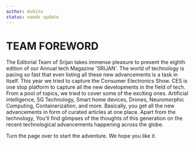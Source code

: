 ```yaml
---
author: Ashita
status: needs update
---
```


# TEAM FOREWORD

The Editorial Team of Srijan takes immense pleasure to present the eighth edition of our Annual tech Magazine 'SRIJAN'. 
The world of technology is pacing so fast that even listing all these new advancements is a task in itself.
This year we tried to capture the Consumer Electronics Show.
CES is one stop platform to capture all the new developments in the field of tech.
From a pool of topics, we tried to cover some of the exciting ones.
Artificial intelligence, 5G Technology, Smart home devices, Drones, Neuromorphic Computing, Containerization, and more.
Basically, you get all the new advancements in form of curated articles at one place. Apart from the technology, You'll find glimpses of the thoughts of this generation on the recent technological advancements happening across the globe. 

Turn the page over to start the adventure.
We hope you like it.